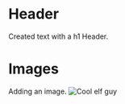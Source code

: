 # Header #
Created text with a h1 Header.
# Images #
Adding an image.
![Cool elf guy](https://img.mandarake.co.jp/webshopimg/03/00/387/0300535387/s_03005353871.jpg)
